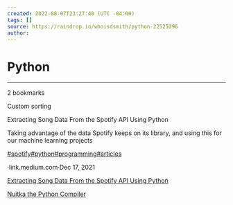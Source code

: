 ```yaml
---
created: 2022-08-07T23:27:40 (UTC -04:00)
tags: []
source: https://raindrop.io/whoisdsmith/python-22525296
author: 
---
```


# Python

---
2 bookmarks

Custom sorting

Extracting Song Data From the Spotify API Using Python

Taking advantage of the data Spotify keeps on its library, and using this for our machine learning projects

[#spotify](https://raindrop.io/whoisdsmith/python-22525296/search/sort=-sort&perpage=30&page=0&search=%23spotify)[#python](https://raindrop.io/whoisdsmith/python-22525296/search/sort=-sort&perpage=30&page=0&search=%23python)[#programming](https://raindrop.io/whoisdsmith/python-22525296/search/sort=-sort&perpage=30&page=0&search=%23programming)[#articles](https://raindrop.io/whoisdsmith/python-22525296/search/sort=-sort&perpage=30&page=0&search=%23articles)

·link.medium.com·Dec 17, 2021

[Extracting Song Data From the Spotify API Using Python](https://link.medium.com/ik6jrRug4lb)

[Nuitka the Python Compiler](https://nuitka.net/)
